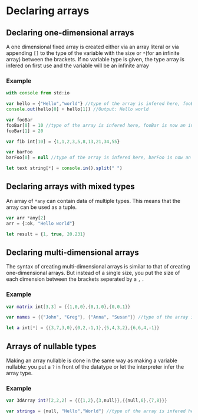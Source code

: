 # Declaring arrays

## Declaring one-dimensional arrays

A one dimensional fixed array is created either via an array literal or via appending `[]` to  the type of the variable with the size or `*`\(for an infinite array\) between the brackets. If no variable type is given, the type array is infered on first use and the variable will be an infinite array

### Example

```javascript
with console from std:io

var hello = {"Hello","world"} //type of the array is infered here, fooBar is now a string[2]
console.out(hello[0] + hello[1]) //Output: Hello world

var fooBar
fooBar[0] = 10 //type of the array is infered here, fooBar is now an int[*]
fooBar[1] = 20

var fib int[10] = {1,1,2,3,5,8,13,21,34,55}

var barFoo
barFoo[0] = null //type of the array is infered here, barFoo is now an object[*]

let text string[*] = console.in().split(" ")
```

## Declaring arrays with mixed types

An array of `*any` can contain data of multiple types. This means that the array can be used as a tuple. 

```javascript
var arr *any[2]
arr = {:ok, "Hello world"}

let result = {1, true, 20.231}
```

## Declaring multi-dimensional arrays

The syntax of creating multi-dimensional arrays is similar to that of creating one-dimensional arrays. But instead of a single size, you put the size of each dimension between the brackets seperated by a `,` .

### Example

```swift
var matrix int[3,3] = {{1,0,0},{0,1,0},{0,0,1}}

var names = {{"John", "Greg"}, {"Anna", "Susan"}} //type of the array is infered here, names is now a string[2.2]

let a int[*] = {{3,7,3,0},{0,2,-1,1},{5,4,3,2},{6,6,4,-1}}
```

## Arrays of nullable types

Making an array nullable is done in the same way as making a variable nullable: you put a `?` in front of the datatype or let the interpreter infer the array type.

### Example

```swift
var 3dArray int?[2,2,2] = {{{1,2},{3,null}},{{null,6},{7,8}}}

var strings = {null, "Hello","World"} //type of the array is infered here, strings is now a string?[3]
```


